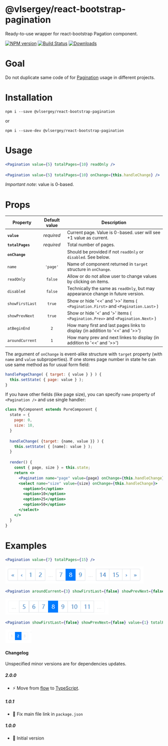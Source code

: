 # @vlsergey/react-bootstrap-pagination

Ready-to-use wrapper for react-bootstrap Pagation component.

[![NPM version][npm-image]][npm-url]
[![Build Status][travis-image]][travis-url]
[![Downloads][downloads-image]][downloads-url]

# Goal
Do not duplicate same code of for [Pagination](https://react-bootstrap.github.io/components/pagination/) usage in different projects.

# Installation
```
npm i --save @vlsergey/react-bootstrap-pagination
```
or
```
npm i --save-dev @vlsergey/react-bootstrap-pagination
```

# Usage
```jsx
<Pagination value={5} totalPages={10} readOnly />

<Pagination value={5} totalPages={10} onChange={this.handleChange} />
```
*Important note*: value is 0-based.

# Props
| Property        | Default value | Description |
| --------------- |:-------------:| ----------- |
| **`value`**     | *required*    | Current page. Value is 0-based. user will see +1 value as current.               |
| **`totalPages`**| *required*    | Total number of pages.                                                           |
| **`onChange`**  |               | Should be provided if not `readOnly` or `disabled`. See below.                   |
| `name`          | `'page'`      | Name of component returned in `target` structure in `onChange`.                  |
| `readOnly`      | `false`       | Allow or do not allow user to change values by clicking on items.                |
| `disabled`      | `false`       | Technically the same as `readOnly`, but may appearance change in future version. |
| `showFirstLast` | `true`        | Show or hide '<<' and '>>' items ( `<Pagination.First>` and `<Pagination.Last>` )|
| `showPrevNext`  | `true`        | Show or hide '<' and '>' items  ( `<Pagination.Prev>` and `<Pagination.Next>` )  |
| `atBeginEnd`    | `2`           | How many first and last pages links to display (in addition to '<<' and '>>')    |
| `aroundCurrent` | `1`           | How many prev and next linkes to display (in addition to '<<' and '>>')          |

The argument of `onChange` is event-alike structure with `target` property (with `name` and `value` subproperties). If one stores page number in state he can use same method as for usual form field:
```js
handlePageChange( { target: { value } } ) {
  this.setState( { page: value } );
}
```
If you have other fields (like page size), you can specify `name` property of `<Pagination />` and use single handler:

```jsx
class MyComponent extends PureComponent {
  state = {
    page: 0,
    size: 10,
  }

  handleChange( {target: {name, value }} ) {
    this.setState( { [name]: value } );
  }

  render() {
    const { page, size } = this.state;
    return <>
      <Pagination name="page" value={page} onChange={this.handleChange} />
      <select name="size" value={size} onChange={this.handleChange}>
        <option>5</option>
        <option>10</option>
        <option>25</option>
        <option>50</option>
      </select>
    </>
  }
}
```

# Examples
```jsx
<Pagination value={7} totalPages={15} />
```
![](https://raw.githubusercontent.com/vlsergey/react-bootstrap-pagination/master/doc-images/8of15std.png)

```jsx
<Pagination aroundCurrent={3} showFirstLast={false} showPrevNext={false} atBeginEnd={0} value={7} totalPages={15} />
```

![](https://raw.githubusercontent.com/vlsergey/react-bootstrap-pagination/master/doc-images/8of15noFLs.png)

```jsx
<Pagination showFirstLast={false} showPrevNext={false} value={1} totalPages={3} disabled size="sm" />
```
![](https://raw.githubusercontent.com/vlsergey/react-bootstrap-pagination/master/doc-images/2of3readOnly.png)

#### Changelog
Unspecified minor versions are for dependencies updates.

##### 2.0.0
* ⚡ Move from [flow](https://flow.org/) to [TypeScript](https://www.typescriptlang.org/).

##### 1.0.1
* 🐛 Fix main file link in `package.json`

##### 1.0.0
* 🎉 Initial version

[npm-image]: https://img.shields.io/npm/v/@vlsergey/react-bootstrap-pagination.svg?style=flat-square
[npm-url]: https://npmjs.org/package/@vlsergey/react-bootstrap-pagination
[travis-image]: https://travis-ci.com/vlsergey/react-bootstrap-pagination.svg?branch=master
[travis-url]: https://travis-ci.com/vlsergey/react-bootstrap-pagination
[downloads-image]: http://img.shields.io/npm/dm/@vlsergey/react-bootstrap-pagination.svg?style=flat-square
[downloads-url]: https://npmjs.org/package/@vlsergey/react-bootstrap-pagination
